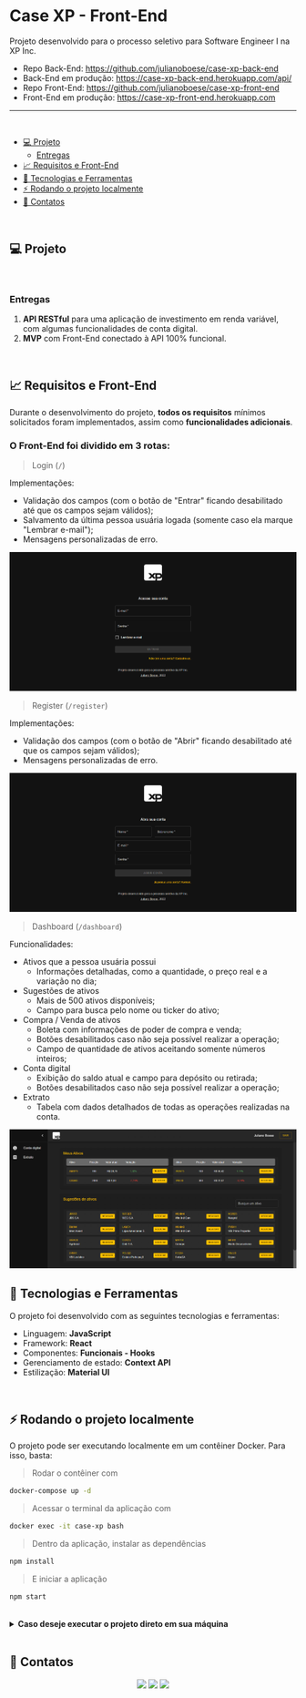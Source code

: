 # Case XP - Front-End <!-- omit in toc -->

Projeto desenvolvido para o processo seletivo para Software Engineer I na XP Inc.

- Repo Back-End: https://github.com/julianoboese/case-xp-back-end
- Back-End em produção: https://case-xp-back-end.herokuapp.com/api/
- Repo Front-End: https://github.com/julianoboese/case-xp-front-end
- Front-End em produção: https://case-xp-front-end.herokuapp.com

<hr />
<br />

- [💻 Projeto](#-projeto)
  - [Entregas](#entregas)
- [📈 Requisitos e Front-End](#-requisitos-e-front-end)
- [🚀 Tecnologias e Ferramentas](#-tecnologias-e-ferramentas)
- [⚡ Rodando o projeto localmente](#-rodando-o-projeto-localmente)
- [💬 Contatos](#-contatos)

<br />

## 💻 Projeto

<br />

### Entregas
1. **API RESTful** para uma aplicação de investimento em renda variável, com algumas funcionalidades de conta digital.
2. **MVP** com Front-End conectado à API 100% funcional.

<br />

## 📈 Requisitos e Front-End
Durante o desenvolvimento do projeto, **todos os requisitos** mínimos solicitados foram implementados, assim como **funcionalidades adicionais**.

### O Front-End foi dividido em 3 rotas: <!-- omit in toc -->

> Login (`/`)

Implementações:
- Validação dos campos (com o botão de "Entrar" ficando desabilitado até que os campos sejam válidos);
- Salvamento da última pessoa usuária logada (somente caso ela marque "Lembrar e-mail");
- Mensagens personalizadas de erro.

<img src="./public/prints/login.png" alt="Tela de login" />

<br />

> Register (`/register`)

Implementações:
- Validação dos campos (com o botão de "Abrir" ficando desabilitado até que os campos sejam válidos);
- Mensagens personalizadas de erro.

<img src="./public/prints/register.png" alt="Tela de cadastro" />

<br />

> Dashboard (`/dashboard`)

Funcionalidades:
- Ativos que a pessoa usuária possui
  - Informações detalhadas, como a quantidade, o preço real e a variação no dia;
- Sugestões de ativos
  - Mais de 500 ativos disponíveis;
  - Campo para busca pelo nome ou ticker do ativo;
- Compra / Venda de ativos
  - Boleta com informações de poder de compra e venda;
  - Botões desabilitados caso não seja possível realizar a operação;
  - Campo de quantidade de ativos aceitando somente números inteiros;
- Conta digital
  - Exibição do saldo atual e campo para depósito ou retirada;
  - Botões desabilitados caso não seja possível realizar a operação;
- Extrato
  - Tabela com dados detalhados de todas as operações realizadas na conta.

<img src="./public/prints/dashboard.png" alt="Tela da aplicação" />

<br />

## 🚀 Tecnologias e Ferramentas
O projeto foi desenvolvido com as seguintes tecnologias e ferramentas:

- Linguagem: **JavaScript**
- Framework: **React**
- Componentes: **Funcionais - Hooks**
- Gerenciamento de estado: **Context API**
- Estilização: **Material UI**

<br />

## ⚡ Rodando o projeto localmente

O projeto pode ser executando localmente em um contêiner Docker. Para isso, basta:
> Rodar o contêiner com
```bash
docker-compose up -d
``` 
> Acessar o terminal da aplicação com
```bash
docker exec -it case-xp bash
``` 
> Dentro da aplicação, instalar as dependências
```bash
npm install
``` 
> E iniciar a aplicação
```bash
npm start
``` 

<br />

<details>
  <summary><strong>Caso deseje executar o projeto direto em sua máquina</strong></summary><br />

Nesse caso:
- É necessário que sua máquina tenha o `node` instalado, preferencialmente na versão 16.
- Configure em um arquivo `.env` as variáveis de ambiente indicadas no arquivo de exemplo.

Após isso, basta
> Instalar as dependências
```bash
npm install
``` 
> E iniciar a aplicação
```bash
npm start
``` 

</details>


<br />

## 💬 Contatos

<div align="center" style="display: inline_block">
  <a href="https://julianoboese.github.io" target="_blank"><img height="28rem" src="https://img.shields.io/badge/my_portfolio-3fc337?style=for-the-badge" target="_blank"></a> 
  <a href="https://www.linkedin.com/in/julianoboese" target="_blank"><img height="28rem" src="https://img.shields.io/badge/LinkedIn-0077B5?style=for-the-badge&logo=linkedin&logoColor=white"></a> 
  <a href = "mailto:juliano.boese@gmail.com"><img height="28rem" src="https://img.shields.io/badge/Gmail-D14836?style=for-the-badge&logo=gmail&logoColor=white" target="_blank"></a>
</div>
